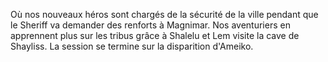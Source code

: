 Où nos nouveaux héros sont chargés de la sécurité de la ville pendant que le
Sheriff va demander des renforts à Magnimar. Nos aventuriers en apprennent plus
sur les tribus grâce à Shalelu et Lem visite la cave de Shayliss. La session se
termine sur la disparition d'Ameiko.
